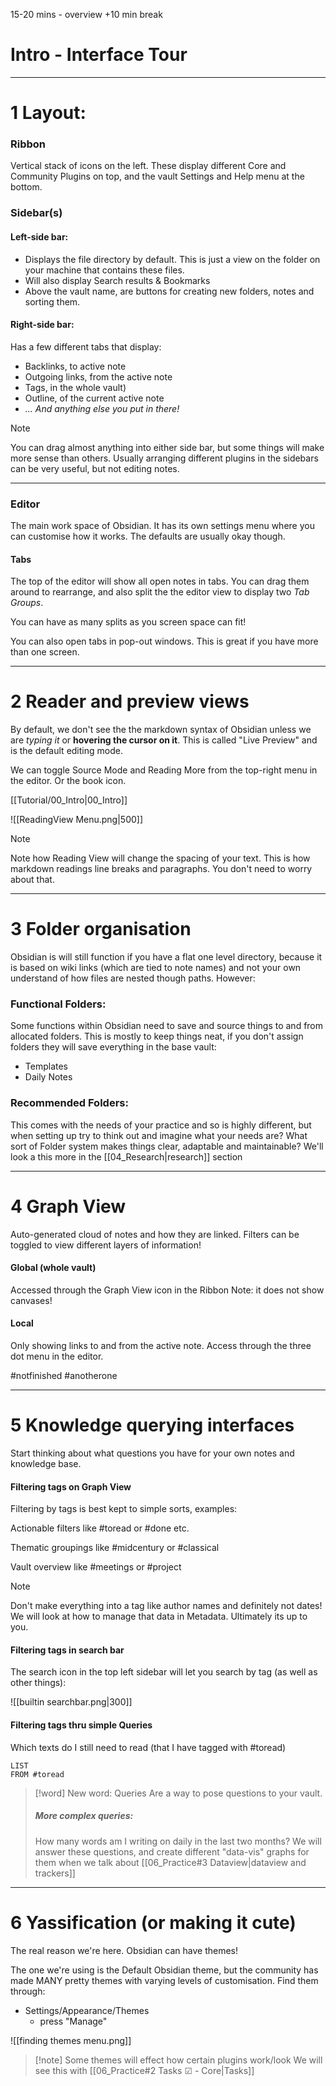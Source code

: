 15-20 mins - overview
+10 min break

# Intro - Interface Tour

---
# 1  Layout: 
### Ribbon 
Vertical stack of icons on the left. These display different Core and Community Plugins on top, and the vault Settings and Help menu at the bottom.
### Sidebar(s)
#### Left-side bar:
- Displays the file directory by default. This is just a view on the folder on your machine that contains these files. 
- Will also display Search results & Bookmarks
- Above the vault name, are buttons for creating new folders, notes and sorting them.
#### Right-side bar:
Has a few different tabs that display:
- Backlinks, to active note
- Outgoing links, from the active note
- Tags, in the whole vault)
- Outline, of the current active note
- *... And anything else you put in there!*

> [!note]
> You can drag almost anything into either side bar, but some things will make more sense than others. Usually arranging different plugins in the sidebars can be very useful, but not editing notes.

---
### Editor
The main work space of Obsidian. It has its own settings menu where you can customise how it works. The defaults are usually okay though.
#### Tabs
The top of the editor will show all open notes in tabs. You can drag them around to rearrange, and also split the the editor view to display two *Tab Groups*.

You can have as many splits as you screen space can fit!

You can also open tabs in pop-out windows. This is great if you have more than one screen.

___
# 2 Reader and preview views
By default, we don't see the the markdown syntax of Obsidian unless we are *typing it* or **hovering the cursor on it**. This is called "Live Preview" and is the default editing mode.

We can toggle Source Mode and Reading More from the top-right menu in the editor. Or the book icon.

[[Tutorial/00_Intro|00_Intro]] 

![[ReadingView Menu.png|500]]

> [!note] 
> Note how Reading View will change the spacing of your text. This is how markdown readings line breaks and paragraphs. You don't need to worry about that.

___
# 3 Folder organisation
Obsidian is will still function if you have a flat one level directory, because it is based on wiki links (which are tied to note names) and not your own understand of how files are nested though paths. However:
### Functional Folders:
Some functions within Obsidian need to save and source things to and from allocated folders. This is mostly to keep things neat, if you don't assign folders they will save everything in the base vault:
- Templates
- Daily Notes 
### Recommended Folders:
This comes with the needs of your practice and so is highly different, but when setting up try to think out and imagine what your needs are? What sort of Folder system makes things clear, adaptable and maintainable? We'll look a this more in the [[04_Research|research]] section

---
# 4 Graph View
Auto-generated cloud of notes and how they are linked. Filters can be toggled to view different layers of information!
#### Global (whole vault)
Accessed through the Graph View icon in the Ribbon
Note: it does not show canvases!
#### Local
Only showing links to and from the active note.
Access through the three dot menu in the editor.

#notfinished
#anotherone

___
# 5 Knowledge querying interfaces
Start thinking about what questions you have for your own notes and knowledge base. 
#### Filtering tags on Graph View
Filtering by tags is best kept to simple sorts, examples: 

Actionable filters like
#toread or #done etc. 

Thematic groupings like
#midcentury or #classical

Vault overview like
#meetings or #project 

> [!note] 
>Don't make everything into a tag like author names and definitely not dates!  We will look at how to manage that data in Metadata. 
>Ultimately its up to you.
#### Filtering tags in search bar
The search icon in the top left sidebar will let you search by tag (as well as other things):

![[builtin searchbar.png|300]]
#### Filtering tags thru simple Queries 
Which texts do I still need to read (that I have tagged with #toread)
```dataview
LIST
FROM #toread 
```
> [!word] New word: Queries 
> Are a way to pose questions to your vault.
> ##### More complex queries: 
> How many words am I writing on daily in the last two months? 
> We will answer these questions, and create different "data-vis" graphs for them when we talk about [[06_Practice#3 Dataview|dataview and trackers]]

___
# 6 Yassification (or making it cute)
The real reason we're here. Obsidian can have themes! 

The one we're using is the Default Obsidian theme, but the community has made MANY pretty themes with varying levels of customisation. Find them through:

- Settings/Appearance/Themes
	- press "Manage"

![[finding themes menu.png]]

> [!note] Some themes will effect how certain plugins work/look
> We will see this with [[06_Practice#2 Tasks ☑ - Core|Tasks]]

